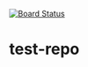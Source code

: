 [![Board Status](https://highttech.visualstudio.com/f16328a5-7bb7-4521-81ac-41716f278f45/a646a110-3a62-47b0-ab9e-3e9d1eba501c/_apis/work/boardbadge/06da3319-9d00-401d-9f90-375980ff8ed5)](https://highttech.visualstudio.com/f16328a5-7bb7-4521-81ac-41716f278f45/_boards/board/t/a646a110-3a62-47b0-ab9e-3e9d1eba501c/Microsoft.RequirementCategory)
# test-repo
